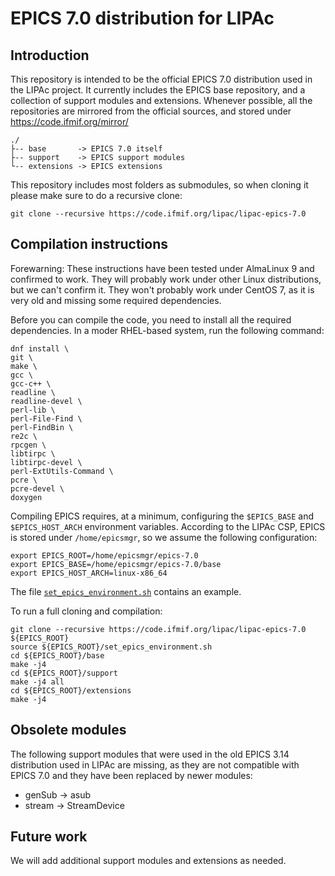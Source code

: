 # EPICS 7.0 distribution for LIPAc

## Introduction

This repository is intended to be the official EPICS 7.0 distribution used in the LIPAc project. It currently includes the EPICS base repository, and a collection of support modules and extensions. Whenever possible, all the repositories are mirrored from the official sources, and stored under https://code.ifmif.org/mirror/

    ./
    ├-- base       -> EPICS 7.0 itself
    ├-- support    -> EPICS support modules
    └-- extensions -> EPICS extensions

This repository includes most folders as submodules, so when cloning it please make sure to do a recursive clone:

    git clone --recursive https://code.ifmif.org/lipac/lipac-epics-7.0

## Compilation instructions

Forewarning: These instructions have been tested under AlmaLinux 9 and confirmed to work. They will probably work under other Linux distributions, but we can't confirm it. They won't probably work under CentOS 7, as it is very old and missing some required dependencies.

Before you can compile the code, you need to install all the required dependencies. In a moder RHEL-based system, run the following command:

    dnf install \
	git \
	make \
	gcc \
	gcc-c++ \
	readline \
	readline-devel \
	perl-lib \
	perl-File-Find \
	perl-FindBin \
	re2c \
	rpcgen \
	libtirpc \
	libtirpc-devel \
	perl-ExtUtils-Command \
	pcre \
	pcre-devel \
	doxygen

Compiling EPICS requires, at a minimum, configuring the `$EPICS_BASE` and `$EPICS_HOST_ARCH` environment variables. According to the LIPAc CSP, EPICS is stored under `/home/epicsmgr`, so we assume the following configuration:

    export EPICS_ROOT=/home/epicsmgr/epics-7.0
    export EPICS_BASE=/home/epicsmgr/epics-7.0/base
    export EPICS_HOST_ARCH=linux-x86_64

The file [`set_epics_environment.sh`](set_epics_environment.sh) contains an example.

To run a full cloning and compilation:

    git clone --recursive https://code.ifmif.org/lipac/lipac-epics-7.0 ${EPICS_ROOT}
    source ${EPICS_ROOT}/set_epics_environment.sh
    cd ${EPICS_ROOT}/base
    make -j4
    cd ${EPICS_ROOT}/support
    make -j4 all
    cd ${EPICS_ROOT}/extensions
    make -j4

## Obsolete modules

The following support modules that were used in the old EPICS 3.14 distribution used in LIPAc are missing, as they are not compatible with EPICS 7.0 and they have been replaced by newer modules:

- genSub -> asub
- stream -> StreamDevice

## Future work

We will add additional support modules and extensions as needed. 

